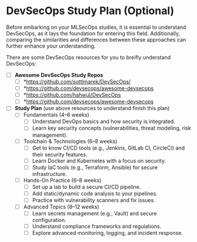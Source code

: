 # DevSecOps Study Plan (Optional)

Before embarking on your MLSecOps studies, it is essential to understand DevSecOps, as it lays the foundation for entering this field. Additionally, comparing the similarities and differences between these approaches can further enhance your understanding.

There are some DevSecOps resources for you to breifly understand DevSecOps:

- [ ] **Awesome DevSecOps Study Repos** 
  - [ ] *https://github.com/sottlmarek/DevSecOps/
  - [ ] *https://github.com/devsecops/awesome-devsecops
  - [ ] *https://github.com/hahwul/DevSecOps
  - [ ] *https://github.com/devsecops/awesome-devsecops
- [ ] **Study Plan** (use above resources to understand finish this plan) 
  - [ ] Fundamentals (4–6 weeks)
    - [ ] Understand DevOps basics and how security is integrated.
    - [ ] Learn key security concepts (vulnerabilities, threat modeling, risk management). 
  - [ ] Toolchain & Technologies (6–8 weeks)
    - [ ] Get to know CI/CD tools (e.g., Jenkins, GitLab CI, CircleCI) and their security features.
    - [ ] Learn Docker and Kubernetes with a focus on security.
    - [ ] Study IaC tools (e.g., Terraform, Ansible) for secure infrastructure.
  - [ ] Hands-On Practice (6–8 weeks)
    - [ ] Set up a lab to build a secure CI/CD pipeline.
    - [ ] Add static/dynamic code analysis to your pipelines.
    - [ ] Practice with vulnerability scanners and fix issues.
  - [ ] Advanced Topics (8–12 weeks)
    - [ ] Learn secrets management (e.g., Vault) and secure configuration.
    - [ ] Understand compliance frameworks and regulations.
    - [ ] Explore advanced monitoring, logging, and incident response.
